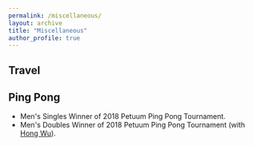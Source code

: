 ```yaml
---
permalink: /miscellaneous/
layout: archive
title: "Miscellaneous"
author_profile: true
---
```


**Travel**
------

**Ping Pong**
------
* Men's Singles Winner of 2018 Petuum Ping Pong Tournament.
* Men's Doubles Winner of 2018 Petuum Ping Pong Tournament (with [Hong Wu](https://github.com/xunzhang)).
